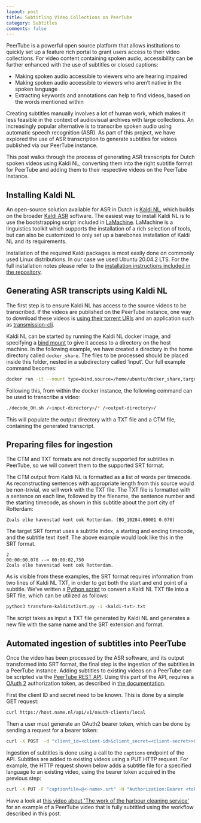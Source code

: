 ```yaml
---
layout: post
title: Subtitling Video Collections on PeerTube
category: Subtitles
comments: false
---
```


PeerTube is a powerful open source platform that allows institutions to quickly set up a feature rich portal to grant users access to their video collections. For video content containing spoken audio, accessibility can be further enhanced with the use of subtitles or closed captions:

* Making spoken audio accessible to viewers who are hearing impaired
* Making spoken audio accessible to viewers who aren’t native in the spoken language
* Extracting keywords and annotations can help to find videos, based on the words mentioned within

<!--more-->

Creating subtitles manually involves a lot of human work, which makes it less feasible in the context of audiovisual archives with large collections. An increasingly popular alternative is to transcribe spoken audio using automatic speech recognition (ASR). As part of this project, we have explored the use of ASR transcription to generate subtitles for videos published via our PeerTube instance.

This post walks through the process of generating ASR transcripts for Dutch spoken videos using Kaldi NL, converting them into the right subtitle format for PeerTube and adding them to their respective videos on the PeerTube instance.


## Installing Kaldi NL

An open-source solution available for ASR in Dutch is [Kaldi NL](https://github.com/opensource-spraakherkenning-nl/Kaldi_NL), which builds on the broader [Kaldi ASR](http://kaldi-asr.org/) software. The easiest way to install Kaldi NL is to use the bootstrapping script included in [LaMachine](https://proycon.github.io/LaMachine/). LaMachine is a linguistics toolkit which supports the installation of a rich selection of tools, but can also be customized to only set up a barebones installation of Kaldi NL and its requirements.

Installation of the required Kaldi packages is most easily done on commonly used Linux distributions. In our case we used Ubuntu 20.04.2 LTS. For the full installation notes please refer to the [installation instructions included in the repository](https://github.com/beeldengeluid/extending-peertube/blob/main/docs/kaldi_install_notes.md).


## Generating ASR transcripts using Kaldi NL

The first step is to ensure Kaldi NL has access to the source videos to be transcribed. If the videos are published on the PeerTube instance, one way to download these videos is [using their torrent URIs](https://docs.joinpeertube.org/use-watch-video?id=download-a-video) and an application such as [transmission-cli]( http://manpages.ubuntu.com/manpages/bionic/man1/transmission-cli.1.html).

Kaldi NL can be started by running the Kaldi NL docker image, and specifying a [bind mount](https://docs.docker.com/storage/bind-mounts/) to give it access to a directory on the host machine. In the following example, we have created a directory in the home directory called `docker_share`. The files to be processed should be placed inside this folder, nested in a subdirectory called ‘input’. Our full example command becomes:


```sh
docker run -it --mount type=bind,source=/home/ubuntu/docker_share,target=/docker_share proycon/lamachine:lamachine_1
```


Following this, from within the docker instance, the following command can be used to transcribe a video:


```sh
./decode_OH.sh /<input-directory>/* /<output-directory>/
```


This will populate the output directory with a TXT file and a CTM file, containing the generated transcript.


## Preparing files for ingestion

The CTM and TXT formats are not directly supported for subtitles in PeerTube, so we will convert them to the supported SRT format.

The CTM output from Kaldi NL is formatted as a list of words per timecode. As reconstructing sentences with appropriate length from this source would be non-trivial, we will work with the TXT file. The TXT file is formatted with a sentence on each line, followed by the filename, the sentence number and the starting timecode, as shown in this subtitle about the port city of Rotterdam:


```
Zoals elke havenstad kent ook Rotterdam. (BG_10284.00001 0.070)
```


The target SRT format uses a subtitle index, a starting and ending timecode, and the subtitle text itself. The above example would look like this in the SRT format.


```
2
00:00:00,070 --> 00:00:02,750
Zoals elke havenstad kent ook Rotterdam.
```


As is visible from these examples, the SRT format requires information from two lines of Kaldi NL TXT, in order to get both the start and end point of a subtitle. We’ve written a [Python script](https://github.com/beeldengeluid/extending-peertube/blob/main/api/transform-kalditxt2srt.py) to convert a Kaldi NL TXT file into a SRT file, which can be utilized as follows:


```sh
python3 transform-kalditxt2srt.py -i <kaldi-txt>.txt
```


The script takes as input a TXT file generated by Kaldi NL and generates a new file with the same name and the SRT extension and format.


## Automated ingestion of subtitles into PeerTube

Once the video has been processed by the ASR software, and its output transformed into SRT format, the final step is the ingestion of the subtitles in a PeerTube instance. Adding subtitles to existing videos on a PeerTube can be scripted via the [PeerTube REST API](https://docs.joinpeertube.org/api-rest-reference.html). Using this part of the API, requires a [OAuth 2](https://oauth.net/2/) authorization token, as described in [the documentation](https://docs.joinpeertube.org/api-rest-reference.html#section/Authentication/OAuth2).

First the client ID and secret need to be known. This is done by a simple GET request:


```sh
curl https://host.name.nl/api/v1/oauth-clients/local
```


Then a user must generate an OAuth2 bearer token, which can be done by sending a request for a bearer token:


```sh
curl -X POST  -d "client_id=<client-id>&client_secret=<client-secret>>&grant_type=password&response_type=code&username=<username>&password=<password>"   https://host.name.nl/api/v1/users/token >> token.json
```


Ingestion of subtitles is done using a call to the `captions` endpoint of the API. Subtitles are added to existing videos using a PUT HTTP request. For example, the HTTP request shown below adds a subtitle file for a specified language to an existing video, using the bearer token acquired in the previous step: 


```sh
curl -X PUT -F "captionfile=@<-name>.srt" -H "Authorization:Bearer <token>" -H "Accept:application/json" -v https://host.name.nl/api/v1/videos/<your-video-identifier>/captions/<language-tag>
```


Have a look at [this video about 'The work of the harbour cleaning service'](https://peertube.beeldengeluid.nl/w/39a48fdb-c55e-46e6-9ab3-e988798c9ea7?subtitle=nl) for an example of a PeerTube video that is fully subtitled using the workflow described in this post.
